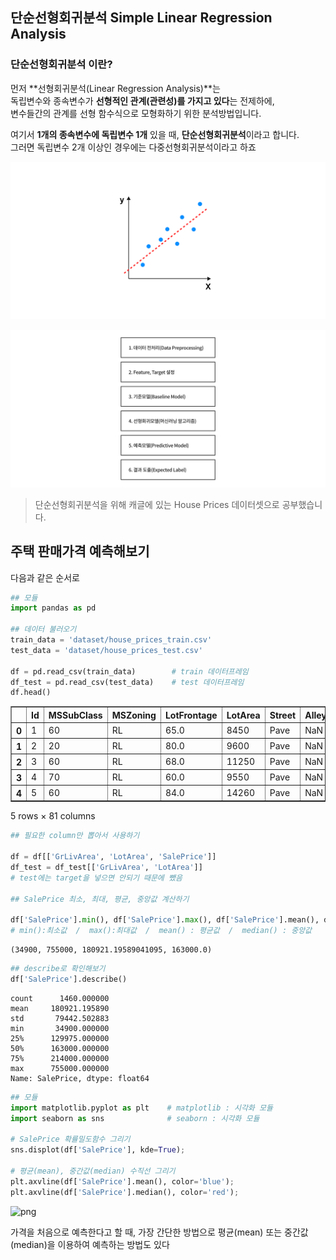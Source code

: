 ## 단순선형회귀분석 Simple Linear Regression Analysis


### 단순선형회귀분석 이란?

먼저 **선형회귀분석(Linear Regression Analysis)**는 <br>
독립변수와 종속변수가 **선형적인 관계(관련성)를 가지고 있다**는 전제하에,<br>
변수들간의 관계를 선형 함수식으로 모형화하기 위한 분석방법입니다.<br>

여기서 **1개의 종속변수에 독립변수 1개** 있을 때, **단순선형회귀분석**이라고 합니다.<br>
그러면 독립변수 2개 이상인 경우에는 다중선형회귀분석이라고 하죠


![01-01](img/01-01.png)


![01-02](img/01-02.png)

> 단순선형회귀분석을 위해 캐글에 있는 House Prices 데이터셋으로 공부했습니다.

## 주택 판매가격 예측해보기

다음과 같은 순서로


```python
## 모듈
import pandas as pd

## 데이터 불러오기
train_data = 'dataset/house_prices_train.csv'
test_data = 'dataset/house_prices_test.csv'

df = pd.read_csv(train_data)        # train 데이터프레임
df_test = pd.read_csv(test_data)    # test 데이터프레임
df.head()
```




<div>
<style scoped>
    .dataframe tbody tr th:only-of-type {
        vertical-align: middle;
    }

    .dataframe tbody tr th {
        vertical-align: top;
    }

    .dataframe thead th {
        text-align: right;
    }
</style>
<table border="1" class="dataframe">
  <thead>
    <tr style="text-align: right;">
      <th></th>
      <th>Id</th>
      <th>MSSubClass</th>
      <th>MSZoning</th>
      <th>LotFrontage</th>
      <th>LotArea</th>
      <th>Street</th>
      <th>Alley</th>
      <th>LotShape</th>
      <th>LandContour</th>
      <th>Utilities</th>
      <th>...</th>
      <th>PoolArea</th>
      <th>PoolQC</th>
      <th>Fence</th>
      <th>MiscFeature</th>
      <th>MiscVal</th>
      <th>MoSold</th>
      <th>YrSold</th>
      <th>SaleType</th>
      <th>SaleCondition</th>
      <th>SalePrice</th>
    </tr>
  </thead>
  <tbody>
    <tr>
      <th>0</th>
      <td>1</td>
      <td>60</td>
      <td>RL</td>
      <td>65.0</td>
      <td>8450</td>
      <td>Pave</td>
      <td>NaN</td>
      <td>Reg</td>
      <td>Lvl</td>
      <td>AllPub</td>
      <td>...</td>
      <td>0</td>
      <td>NaN</td>
      <td>NaN</td>
      <td>NaN</td>
      <td>0</td>
      <td>2</td>
      <td>2008</td>
      <td>WD</td>
      <td>Normal</td>
      <td>208500</td>
    </tr>
    <tr>
      <th>1</th>
      <td>2</td>
      <td>20</td>
      <td>RL</td>
      <td>80.0</td>
      <td>9600</td>
      <td>Pave</td>
      <td>NaN</td>
      <td>Reg</td>
      <td>Lvl</td>
      <td>AllPub</td>
      <td>...</td>
      <td>0</td>
      <td>NaN</td>
      <td>NaN</td>
      <td>NaN</td>
      <td>0</td>
      <td>5</td>
      <td>2007</td>
      <td>WD</td>
      <td>Normal</td>
      <td>181500</td>
    </tr>
    <tr>
      <th>2</th>
      <td>3</td>
      <td>60</td>
      <td>RL</td>
      <td>68.0</td>
      <td>11250</td>
      <td>Pave</td>
      <td>NaN</td>
      <td>IR1</td>
      <td>Lvl</td>
      <td>AllPub</td>
      <td>...</td>
      <td>0</td>
      <td>NaN</td>
      <td>NaN</td>
      <td>NaN</td>
      <td>0</td>
      <td>9</td>
      <td>2008</td>
      <td>WD</td>
      <td>Normal</td>
      <td>223500</td>
    </tr>
    <tr>
      <th>3</th>
      <td>4</td>
      <td>70</td>
      <td>RL</td>
      <td>60.0</td>
      <td>9550</td>
      <td>Pave</td>
      <td>NaN</td>
      <td>IR1</td>
      <td>Lvl</td>
      <td>AllPub</td>
      <td>...</td>
      <td>0</td>
      <td>NaN</td>
      <td>NaN</td>
      <td>NaN</td>
      <td>0</td>
      <td>2</td>
      <td>2006</td>
      <td>WD</td>
      <td>Abnorml</td>
      <td>140000</td>
    </tr>
    <tr>
      <th>4</th>
      <td>5</td>
      <td>60</td>
      <td>RL</td>
      <td>84.0</td>
      <td>14260</td>
      <td>Pave</td>
      <td>NaN</td>
      <td>IR1</td>
      <td>Lvl</td>
      <td>AllPub</td>
      <td>...</td>
      <td>0</td>
      <td>NaN</td>
      <td>NaN</td>
      <td>NaN</td>
      <td>0</td>
      <td>12</td>
      <td>2008</td>
      <td>WD</td>
      <td>Normal</td>
      <td>250000</td>
    </tr>
  </tbody>
</table>
<p>5 rows × 81 columns</p>
</div>




```python
## 필요한 column만 뽑아서 사용하기

df = df[['GrLivArea', 'LotArea', 'SalePrice']]
df_test = df_test[['GrLivArea', 'LotArea']]
# test에는 target을 넣으면 안되기 때문에 뺐음

## SalePrice 최소, 최대, 평균, 중앙값 계산하기

df['SalePrice'].min(), df['SalePrice'].max(), df['SalePrice'].mean(), df['SalePrice'].median()
# min():최소값  /  max():최대값  /  mean() : 평균값  /  median() : 중앙값
```




    (34900, 755000, 180921.19589041095, 163000.0)




```python
## describe로 확인해보기
df['SalePrice'].describe()
```




    count      1460.000000
    mean     180921.195890
    std       79442.502883
    min       34900.000000
    25%      129975.000000
    50%      163000.000000
    75%      214000.000000
    max      755000.000000
    Name: SalePrice, dtype: float64




```python
## 모듈
import matplotlib.pyplot as plt    # matplotlib : 시각화 모듈
import seaborn as sns              # seaborn : 시각화 모듈

# SalePrice 확률밀도함수 그리기
sns.displot(df['SalePrice'], kde=True);

# 평균(mean), 중간값(median) 수직선 그리기
plt.axvline(df['SalePrice'].mean(), color='blue');
plt.axvline(df['SalePrice'].median(), color='red');
```


    
![png](output_5_0.png)
    


가격을 처음으로 예측한다고 할 때, 가장 간단한 방법으로 평균(mean) 또는 중간값(median)을 이용하여 예측하는 방법도 있다


```python

```
